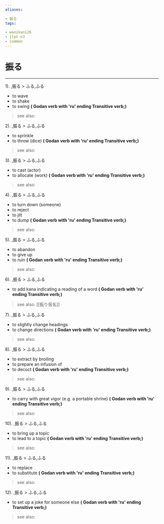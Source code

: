 ```yaml
---
aliases:
    
- 振る
tags:
    
- wanikani26
- jlpt-n3
- common
---
```


# 振る
---
1).
,振る > ふる,ふる

- to wave
- to shake
- to swing
**( Godan verb with 'ru' ending Transitive verb;)**
> see also: 
            
2).
,振る > ふる,ふる

- to sprinkle
- to throw (dice)
**( Godan verb with 'ru' ending Transitive verb;)**
> see also: 
            
3).
,振る > ふる,ふる

- to cast (actor)
- to allocate (work)
**( Godan verb with 'ru' ending Transitive verb;)**
> see also: 
            
4).
,振る > ふる,ふる

- to turn down (someone)
- to reject
- to jilt
- to dump
**( Godan verb with 'ru' ending Transitive verb;)**
> see also: 
            
5).
,振る > ふる,ふる

- to abandon
- to give up
- to ruin
**( Godan verb with 'ru' ending Transitive verb;)**
> see also: 
            
6).
,振る > ふる,ふる

- to add kana indicating a reading of a word
**( Godan verb with 'ru' ending Transitive verb;)**
> see also:  [[振り仮名]]
            
7).
,振る > ふる,ふる

- to slightly change headings
- to change directions
**( Godan verb with 'ru' ending Transitive verb;)**
> see also: 
            
8).
,振る > ふる,ふる

- to extract by broiling
- to prepare an infusion of
- to decoct
**( Godan verb with 'ru' ending Transitive verb;)**
> see also: 
            
9).
,振る > ふる,ふる

- to carry with great vigor (e.g. a portable shrine)
**( Godan verb with 'ru' ending Transitive verb;)**
> see also: 
            
10).
,振る > ふる,ふる

- to bring up a topic
- to lead to a topic
**( Godan verb with 'ru' ending Transitive verb;)**
> see also: 
            
11).
,振る > ふる,ふる

- to replace
- to substitute
**( Godan verb with 'ru' ending Transitive verb;)**
> see also: 
            
12).
,振る > ふる,ふる

- to set up a joke for someone else
**( Godan verb with 'ru' ending Transitive verb;)**
> see also: 
            